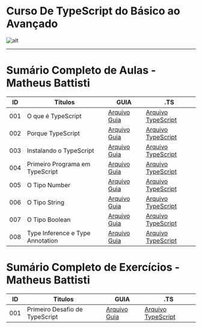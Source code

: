# Curso De TypeScript do Básico ao Avançado

![alt](https://images.prismic.io/spacetravelingtun/9c5b6cf0-9362-4562-823c-be087ff8e2a1_TypeScript_Vantagens_mitos_e_aplicacoes.png?auto=compress,format&rect=0,266,1920,549&w=1400&h=400)

----
# Sumário Completo de Aulas - Matheus Battisti

| ID  | Titulos                          | GUIA             | .TS                                                                              |
| --- | -------------------------------- | ---------------- | -------------------------------------------------------------------------------- |
| 001 | O que é TypeScript               | [Arquivo Guia]() | [Arquivo TypeScript](ts.AULAS/MatheusBattisti.Aulas/aula.001/introducao.yaml)    |
| 002 | Porque TypeScript                | [Arquivo Guia]() | [Arquivo TypeScript](ts.AULAS/MatheusBattisti.Aulas/aula.002/introducao.yaml)    |
| 003 | Instalando o TypeScript          | [Arquivo Guia]() | [Arquivo TypeScript](ts.AULAS/MatheusBattisti.Aulas/aula.003/introducao.yaml)    |
| 004 | Primeiro Programa em TypeScript  | [Arquivo Guia]() | [Arquivo TypeScript](ts.AULAS/MatheusBattisti.Aulas/aula.004/assets/ts/index.ts) |
| 005 | O Tipo Number                    | [Arquivo Guia]() | [Arquivo TypeScript](ts.AULAS/MatheusBattisti.Aulas/aula.005/assets/ts/index.ts) |
| 006 | O Tipo String                    | [Arquivo Guia]() | [Arquivo TypeScript](ts.AULAS/MatheusBattisti.Aulas/aula.006/assets/ts/index.ts) |
| 007 | O Tipo Boolean                   | [Arquivo Guia]() | [Arquivo TypeScript](ts.AULAS/MatheusBattisti.Aulas/aula.007/assets/ts/index.ts) |
| 008 | Type Inference e Type Annotation | [Arquivo Guia]() | [Arquivo TypeScript](ts.AULAS/MatheusBattisti.Aulas/aula.008/introducao.yaml)    |

# Sumário Completo de Exercícios - Matheus Battisti

| ID  | Titulos                        | GUIA             | .TS                                                           |
| --- | ------------------------------ | ---------------- | ------------------------------------------------------------- |
| 001 | Primeiro Desafio de TypeScript | [Arquivo Guia]() | [Arquivo TypeScript](ts.EXERCICIOS/ex.001/assets/ts/index.ts) |